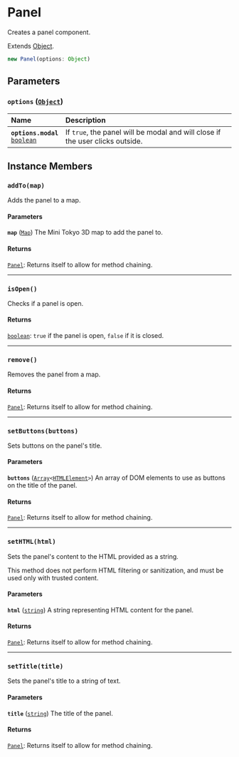 # Panel

Creates a panel component.

Extends [Object](https://developer.mozilla.org/docs/Web/JavaScript/Reference/Global_Objects/Object).

```js
new Panel(options: Object)
```

## Parameters

### **`options`** ([`Object`](https://developer.mozilla.org/docs/Web/JavaScript/Reference/Global_Objects/Object))

Name | Description
:-- | :--
**`options.modal`**<br>[`boolean`](https://developer.mozilla.org/docs/Web/JavaScript/Reference/Global_Objects/Boolean) | If `true`, the panel will be modal and will close if the user clicks outside.

## Instance Members

### **`addTo(map)`**

Adds the panel to a map.

#### Parameters

**`map`** ([`Map`](./map.md)) The Mini Tokyo 3D map to add the panel to.

#### Returns

[`Panel`](./panel.md): Returns itself to allow for method chaining.

---

### **`isOpen()`**

Checks if a panel is open.

#### Returns

[`boolean`](https://developer.mozilla.org/docs/Web/JavaScript/Reference/Global_Objects/Boolean): `true` if the panel is open, `false` if it is closed.

---

### **`remove()`**

Removes the panel from a map.

#### Returns

[`Panel`](./panel.md): Returns itself to allow for method chaining.

---

### **`setButtons(buttons)`**

Sets buttons on the panel's title.

#### Parameters

**`buttons`** ([`Array`](https://developer.mozilla.org/docs/Web/JavaScript/Reference/Global_Objects/Array)`<`[`HTMLElement`](https://developer.mozilla.org/docs/Web/HTML/Element)`>`) An array of DOM elements to use as buttons on the title of the panel.

#### Returns

[`Panel`](./panel.md): Returns itself to allow for method chaining.

---

### **`setHTML(html)`**

Sets the panel's content to the HTML provided as a string.

This method does not perform HTML filtering or sanitization, and must be used only with trusted content.

#### Parameters

**`html`** ([`string`](https://developer.mozilla.org/docs/Web/JavaScript/Reference/Global_Objects/String)) A string representing HTML content for the panel.

#### Returns

[`Panel`](./panel.md): Returns itself to allow for method chaining.

---

### **`setTitle(title)`**

Sets the panel's title to a string of text.

#### Parameters

**`title`** ([`string`](https://developer.mozilla.org/docs/Web/JavaScript/Reference/Global_Objects/String)) The title of the panel.

#### Returns

[`Panel`](./panel.md): Returns itself to allow for method chaining.
